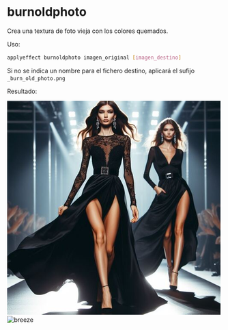 # burnoldphoto

Crea una textura de foto vieja con los colores quemados.

Uso:

``` sh
applyeffect burnoldphoto imagen_original [imagen_destino]
```

Si no se indica un nombre para el fichero destino, aplicará el sufijo `_burn_old_photo.png`

Resultado:

![imagen original](../../images/image.jpg)
![breeze](../../images/image_burn_old_photo.png)

